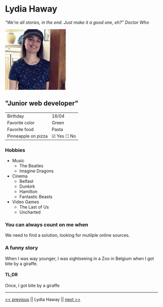 # Lydia Haway

_“We’re all stories, in the end. Just make it a good one, eh?” Doctor Who_

![picture](./1647867017813.jpg)

## "Junior web developer"

|                     |                        |
| ------------------- | ---------------------- |
| Birthday            | 16/04                  |
| Favorite color      | Green                  |
| Favorite food       | Pasta                  |
| Pinneapple on pizza | &#9745; Yes &#9744; No |

### Hobbies

- Music
  - The Beatles
  - Imagine Dragons
- Cinema
  - Belfast
  - Dunkirk
  - Hamilton
  - Fantastic Beasts
- Video Games
  - The Last of Us
  - Uncharted

### You can always count on me when

We need to find a solution, looking for mutilple online sources.

### A funny story

When I was way younger, I was sightseeing in a Zoo in Belgium when I got bite by a giraffe.

#### TL;DR

Once, I got bite by a giraffe

---

[<< previous](https://github.com/henrihals?tab=repositories) || Lydia Haway || [next >>](https://github.com/MariyaMaki/markdown-challenge)
